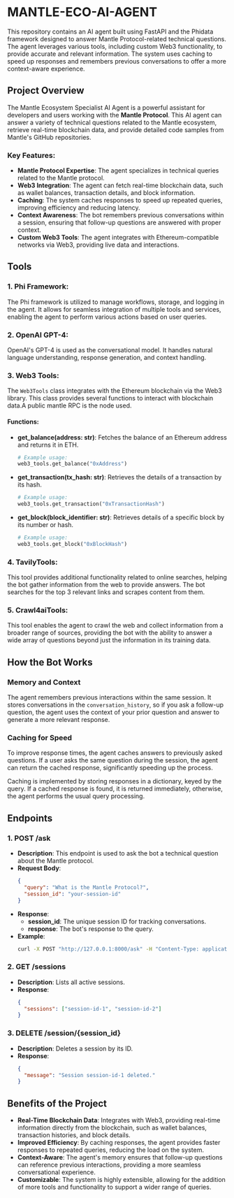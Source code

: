 ﻿# MANTLE-ECO-AI-AGENT

This repository contains an AI agent built using FastAPI and the Phidata framework designed to answer Mantle Protocol-related technical questions. The agent leverages various tools, including custom Web3 functionality, to provide accurate and relevant information. The system uses caching to speed up responses and remembers previous conversations to offer a more context-aware experience.

## Project Overview

The Mantle Ecosystem Specialist AI Agent is a powerful assistant for developers and users working with the **Mantle Protocol**. This AI agent can answer a variety of technical questions related to the Mantle ecosystem, retrieve real-time blockchain data, and provide detailed code samples from Mantle's GitHub repositories.

### Key Features:
- **Mantle Protocol Expertise**: The agent specializes in technical queries related to the Mantle protocol.
- **Web3 Integration**: The agent can fetch real-time blockchain data, such as wallet balances, transaction details, and block information.
- **Caching**: The system caches responses to speed up repeated queries, improving efficiency and reducing latency.
- **Context Awareness**: The bot remembers previous conversations within a session, ensuring that follow-up questions are answered with proper context.
- **Custom Web3 Tools**: The agent integrates with Ethereum-compatible networks via Web3, providing live data and interactions.

## Tools

### 1. **Phi Framework**:
   The Phi framework is utilized to manage workflows, storage, and logging in the agent. It allows for seamless integration of multiple tools and services, enabling the agent to perform various actions based on user queries.

### 2. **OpenAI GPT-4**:
   OpenAI's GPT-4 is used as the conversational model. It handles natural language understanding, response generation, and context handling.

### 3. **Web3 Tools**:
   The `Web3Tools` class integrates with the Ethereum blockchain via the Web3 library. This class provides several functions to interact with blockchain data.A public mantle RPC is the node used.

   #### Functions:
   - **get_balance(address: str)**: 
     Fetches the balance of an Ethereum address and returns it in ETH.
     ```python
     # Example usage:
     web3_tools.get_balance("0xAddress")
     ```

   - **get_transaction(tx_hash: str)**: 
     Retrieves the details of a transaction by its hash.
     ```python
     # Example usage:
     web3_tools.get_transaction("0xTransactionHash")
     ```

   - **get_block(block_identifier: str)**: 
     Retrieves details of a specific block by its number or hash.
     ```python
     # Example usage:
     web3_tools.get_block("0xBlockHash")
     ```

### 4. **TavilyTools**:
   This tool provides additional functionality related to online searches, helping the bot gather information from the web to provide answers. The bot searches for the top 3 relevant links and scrapes content from them.

### 5. **Crawl4aiTools**:
   This tool enables the agent to crawl the web and collect information from a broader range of sources, providing the bot with the ability to answer a wide array of questions beyond just the information in its training data.

## How the Bot Works

### Memory and Context
The agent remembers previous interactions within the same session. It stores conversations in the `conversation_history`, so if you ask a follow-up question, the agent uses the context of your prior question and answer to generate a more relevant response.

### Caching for Speed
To improve response times, the agent caches answers to previously asked questions. If a user asks the same question during the session, the agent can return the cached response, significantly speeding up the process.

Caching is implemented by storing responses in a dictionary, keyed by the query. If a cached response is found, it is returned immediately, otherwise, the agent performs the usual query processing.

## Endpoints

### 1. **POST /ask**
   - **Description**: This endpoint is used to ask the bot a technical question about the Mantle protocol.
   - **Request Body**: 
     ```json
     {
       "query": "What is the Mantle Protocol?",
       "session_id": "your-session-id"
     }
     ```
   - **Response**:
     - **session_id**: The unique session ID for tracking conversations.
     - **response**: The bot's response to the query.
   - **Example**:
     ```bash
     curl -X POST "http://127.0.0.1:8000/ask" -H "Content-Type: application/json" -d '{"query": "What is the Mantle Protocol?", "session_id": "12345"}'
     ```

### 2. **GET /sessions**
   - **Description**: Lists all active sessions.
   - **Response**:
     ```json
     {
       "sessions": ["session-id-1", "session-id-2"]
     }
     ```

### 3. **DELETE /session/{session_id}**
   - **Description**: Deletes a session by its ID.
   - **Response**:
     ```json
     {
       "message": "Session session-id-1 deleted."
     }
     ```

## Benefits of the Project

- **Real-Time Blockchain Data**: Integrates with Web3, providing real-time information directly from the blockchain, such as wallet balances, transaction histories, and block details.
- **Improved Efficiency**: By caching responses, the agent provides faster responses to repeated queries, reducing the load on the system.
- **Context-Aware**: The agent's memory ensures that follow-up questions can reference previous interactions, providing a more seamless conversational experience.
- **Customizable**: The system is highly extensible, allowing for the addition of more tools and functionality to support a wider range of queries.
